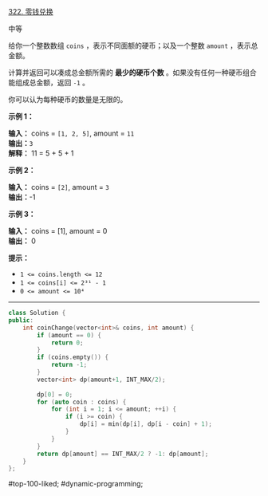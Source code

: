 [322. 零钱兑换](https://leetcode.cn/problems/coin-change/)

中等

给你一个整数数组 `coins` ，表示不同面额的硬币；以及一个整数 `amount` ，表示总金额。

计算并返回可以凑成总金额所需的 **最少的硬币个数** 。如果没有任何一种硬币组合能组成总金额，返回 `-1` 。

你可以认为每种硬币的数量是无限的。

**示例 1：**

**输入：** coins = `[1, 2, 5]`, amount = `11`  
**输出：**`3`   
**解释：** 11 = 5 + 5 + 1  

**示例 2：**

**输入：** coins = `[2]`, amount = `3`  
**输出：**-1  

**示例 3：**

**输入：** coins = [1], amount = 0  
**输出：** 0  

**提示：**

- `1 <= coins.length <= 12`
- `1 <= coins[i] <= 2³¹ - 1`
- `0 <= amount <= 10⁴`
---- ----
```cpp
class Solution {
public:
    int coinChange(vector<int>& coins, int amount) {
        if (amount == 0) {
            return 0;
        }
        if (coins.empty()) {
            return -1;
        }
        vector<int> dp(amount+1, INT_MAX/2);
        
        dp[0] = 0;
        for (auto coin : coins) {
            for (int i = 1; i <= amount; ++i) {
                if (i >= coin) {
                    dp[i] = min(dp[i], dp[i - coin] + 1);
                }
            }
        }
        return dp[amount] == INT_MAX/2 ? -1: dp[amount];
    }
};
```
#top-100-liked; #dynamic-programming;  